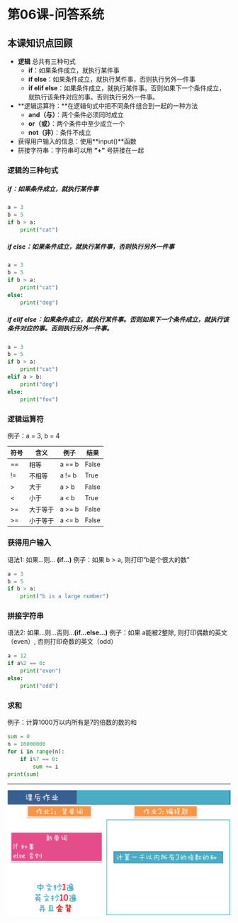 # 第06课-问答系统

## 本课知识点回顾

* **逻辑** 总共有三种句式
    * **if**：如果条件成立，就执行某件事
    * **if else**：如果条件成立，就执行某件事，否则执行另外一件事
    * **if elif else**：如果条件成立，就执行某件事。否则如果下一个条件成立，就执行该条件对应的事。否则执行另外一件事。
* **逻辑运算符：**在逻辑句式中把不同条件组合到一起的一种方法
    * **and（与）**：两个条件必须同时成立
    * **or（或）**：两个条件中至少成立一个
    * **not（非）**：条件不成立
* 获得用户输入的信息：使用**input()**函数
* 拼接字符串：字符串可以用 **“+”** 号拼接在一起

### 逻辑的三种句式

##### **if**：如果条件成立，就执行某件事

```python
a = 3
b = 5
if b > a:
    print("cat")
```
##### **if else**：如果条件成立，就执行某件事，否则执行另外一件事

```python
a = 3
b = 5
if b > a:
    print("cat")
else:
    print("dog")
```

##### **if elif else**：如果条件成立，就执行某件事。否则如果下一个条件成立，就执行该条件对应的事。否则执行另外一件事。

```python
a = 3
b = 5
if b > a:
    print("cat")
elif a > b:
    print("dog")
else:
    print("fox")
```


### 逻辑运算符
例子：a = 3, b = 4

符号 | 含义 | 例子 | 结果 
--- | --- | --- | ---  
== | 相等 | a == b | False 
!= | 不相等 | a != b | True 
> | 大于 | a > b | False 
< | 小于 | a < b | True 
>= | 大于等于 | a >= b | False
>= | 小于等于 | a <= b | False

### 获得用户输入
语法1: 如果...则... **(if...)**
例子：如果 b > a, 则打印“b是个很大的数”

```python
a = 3
b = 5
if b > a:
    print("b is a large number")
```

### 拼接字符串
语法2: 如果...则...否则...**(if...else...)**
例子：如果 a能被2整除, 则打印偶数的英文（even）, 否则打印奇数的英文（odd）

```python
a = 12
if a%2 == 0:
    print("even")
else:
    print("odd")

```


### 求和

例子：计算1000万以内所有是7的倍数的数的和

```python
sum = 0
n = 10000000
for i in range(n):
    if i%7 == 0:
        sum += i
print(sum)

```

---
![](/assets/hw_05.png)
